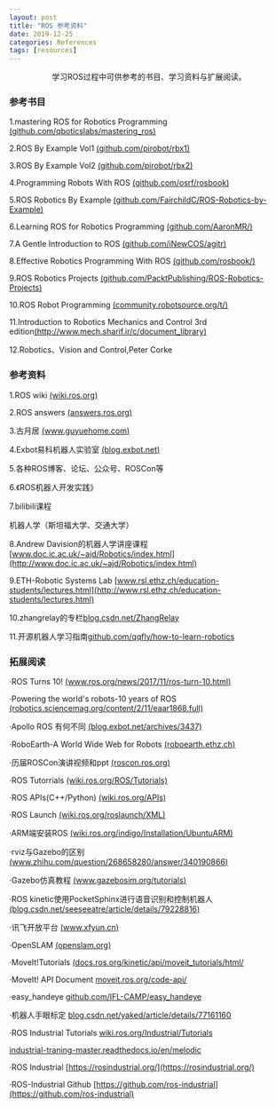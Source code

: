 ```yaml
---
layout: post
title: "ROS 参考资料"
date: 2019-12-25
categories: References
tags: [resources]
---
```


<center>学习ROS过程中可供参考的书目、学习资料与扩展阅读。</center> 

<!--more-->

### 参考书目

1.mastering ROS for Robotics Programming [(github.com/qboticslabs/mastering_ros)](https://github.com/qboticslabs/mastering_ros) 

2.ROS By Example Vol1 [(github.com/pirobot/rbx1)](https://github.com/pirobot/rbx1) 

3.ROS By Example Vol2 [(github.com/pirobot/rbx2)](https://github.com/pirobot/rbx2) 

4.Programming Robots With ROS [(github.com/osrf/rosbook)](https://github.com/osrf/rosbook) 

5.ROS Robotics By Example [(github.com/FairchildC/ROS-Robotics-by-Example)](https://github.com/FairchildC/ROS-Robotics-by-Example) 

6.Learning ROS for Robotics Programming [(github.com/AaronMR/)](https://github.com/AaronMR/Learning_ROS_for_Robotics_Programming_2nd_edition) 

7.A Gentle Introduction to ROS [(github.com/iNewCOS/agitr)](https://github.com/iNewCOS/agitr) 

8.Effective Robotics Programming With ROS [(github.com/rosbook/)](https://github.com/rosbook/effective_robotics_programming_with_ros)

9.ROS Robotics Projects [(github.com/PacktPublishing/ROS-Robotics-Projects)](https://github.com/PacktPublishing/ROS-Robotics-Projects)  

10.ROS Robot Programming [(community.robotsource.org/t/)](https://community.robotsource.org/t/download-the-ros-robot-programming-book-for-free/51)

11.Introduction to Robotics Mechanics and Control 3rd edition[(http://www.mech.sharif.ir/c/document_library)](http://www.mech.sharif.ir/c/document_library/get_file?uuid=5a4bb247-1430-4e46-942c-d692dead831f&groupId=14040)

12.Robotics、Vision and Control,Peter Corke

### 参考资料

1.ROS wiki [(wiki.ros.org)](https://wiki.ros.org)

2.ROS answers [(answers.ros.org)](https://answers.ros.org)

3.古月居 [(www.guyuehome.com)](https://www.guyuehome.com)

4.Exbot易科机器人实验室 [(blog.exbot.net)](https://blog.exbot.net)

5.各种ROS博客、论坛、公众号、ROSCon等

6.《ROS机器人开发实践》

7.bilibili课程

机器人学（斯坦福大学、交通大学）

8.Andrew Davision的机器人学讲座课程[www.doc.ic.ac.uk/~ajd/Robotics/index.html](http://www.doc.ic.ac.uk/~ajd/Robotics/index.html)

9.ETH-Robotic Systems Lab
[www.rsl.ethz.ch/education-students/lectures.html](http://www.rsl.ethz.ch/education-students/lectures.html)

10.zhangrelay的专栏[blog.csdn.net/ZhangRelay](https://blog.csdn.net/ZhangRelay)

11.开源机器人学习指南[github.com/qqfly/how-to-learn-robotics](https://github.com/qqfly/how-to-learn-robotics)


### 拓展阅读

·ROS Turns 10!
[(www.ros.org/news/2017/11/ros-turn-10.html)](https://www.ros.org/news/2017/11/ros-turn-10.html)

·Powering the world's robots-10 years of ROS
[(robotics.sciencemag.org/content/2/11/eaar1868.full)](https://robotics.sciencemag.org/content/2/11/eaar1868.full)

·Apollo ROS 有何不同
[(blog.exbot.net/archives/3437)](https://blog.exbot.net/archives/3437)

·RoboEarth-A World Wide Web for Robots
[(roboearth.ethz.ch)](https://roboearth.ethz.ch)

·历届ROSCon演讲视频和ppt
[(roscon.ros.org)](https://roscon.ros.org)

·ROS Tutorrials
[(wiki.ros.org/ROS/Tutorials)](https://wiki.ros.org/ROS/Tutorials)

·ROS APIs(C++/Python)
[(wiki.ros.org/APIs)](https://wiki.ros.org/APIs)

·ROS Launch
[(wiki.ros.org/roslaunch/XML)](https://wiki.ros.org/roslaunch/XML)

·ARM端安装ROS
[(wiki.ros.org/indigo/Installation/UbuntuARM)](https://wiki.ros.org/indigo/Installation/UbuntuARM)

·rviz与Gazebo的区别
[(www.zhihu.com/question/268658280/answer/340190866)](https://www.zhihu.com/question/268658280/answer/340190866)

·Gazebo仿真教程
[(www.gazebosim.org/tutorials)](https://www.gazebosim.org/tutorials)

·ROS kinetic使用PocketSphinx进行语音识别和控制机器人
[(blog.csdn.net/seeseeatre/article/details/79228816)](https://blog.csdn.net/seeseeatre/article/details/79228816)

·讯飞开放平台
[(www.xfyun.cn)](https://www.xfyun.cn/)

·OpenSLAM
[(openslam.org)](http://openslam.org/)

·MoveIt!Tutorials
[(docs.ros.org/kinetic/api/moveit_tutorials/html/](http://docs.ros.org/kinetic/api/moveit_tutorials/html/)

·MoveIt! API Document
[moveit.ros.org/code-api/](http://moveit.ros.org/code-api/)

·easy_handeye
[github.com/IFL-CAMP/easy_handeye](https://github.com/IFL-CAMP/easy_handeye)

·机器人手眼标定
[blog.csdn.net/yaked/article/details/77161160](https://blog.csdn.net/yaked/article/details/77161160)

·ROS Industrial Tutorials
[wiki.ros.org/Industrial/Tutorials](http://wiki.ros.org/Industrial/Tutorials)

[industrial-traning-master.readthedocs.io/en/melodic](https://industrial-traning-master.readthedocs.io/en/melodic)

·ROS Industrial
[https://rosindustrial.org/](https://rosindustrial.org/)

·ROS-Industrial Github
[https://github.com/ros-industrial](https://github.com/ros-industrial)
